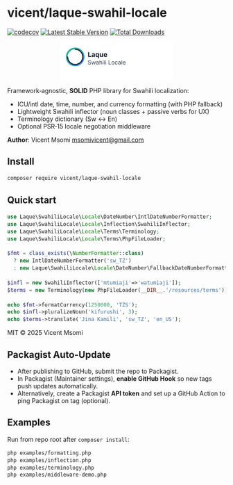 # vicent/laque-swahil-locale
[![codecov](https://codecov.io/gh/vicent-dev/laque-swahil-locale/branch/main/graph/badge.svg)](https://codecov.io/gh/vicent-dev/laque-swahil-locale)
[![Latest Stable Version](https://img.shields.io/packagist/v/vicent/laque-swahil-locale.svg)](https://packagist.org/packages/vicent/laque-swahil-locale)
[![Total Downloads](https://img.shields.io/packagist/dt/vicent/laque-swahil-locale.svg)](https://packagist.org/packages/vicent/laque-swahil-locale)



<p align="center"><img src="assets/logo.svg" width="260" alt="Laque Swahili Locale logo" /></p>

Framework‑agnostic, **SOLID** PHP library for Swahili localization:
- ICU/intl date, time, number, and currency formatting (with PHP fallback)
- Lightweight Swahili inflector (noun classes + passive verbs for UX)
- Terminology dictionary (Sw ↔ En)
- Optional PSR‑15 locale negotiation middleware

**Author**: Vicent Msomi <msomivicent@gmail.com>

## Install
```bash
composer require vicent/laque-swahil-locale
```

## Quick start
```php
use Laque\SwahiliLocale\Locale\DateNumber\IntlDateNumberFormatter;
use Laque\SwahiliLocale\Locale\Inflection\SwahiliInflector;
use Laque\SwahiliLocale\Locale\Terms\Terminology;
use Laque\SwahiliLocale\Locale\Terms\PhpFileLoader;

$fmt = class_exists(\NumberFormatter::class)
  ? new IntlDateNumberFormatter('sw_TZ')
  : new Laque\SwahiliLocale\Locale\DateNumber\FallbackDateNumberFormatter('sw_TZ');

$infl = new SwahiliInflector(['mtumiaji'=>'watumiaji']);
$terms = new Terminology(new PhpFileLoader(__DIR__.'/resources/terms'));

echo $fmt->formatCurrency(1250000, 'TZS');
echo $infl->pluralizeNoun('kifurushi', 3);
echo $terms->translate('Jina Kamili', 'sw_TZ', 'en_US');
```

MIT © 2025 Vicent Msomi

## Packagist Auto-Update
- After publishing to GitHub, submit the repo to Packagist.
- In Packagist (Maintainer settings), **enable GitHub Hook** so new tags push updates automatically.
- Alternatively, create a Packagist **API token** and set up a GitHub Action to ping Packagist on tag (optional).


## Examples
Run from repo root after `composer install`:

```bash
php examples/formatting.php
php examples/inflection.php
php examples/terminology.php
php examples/middleware-demo.php
```
